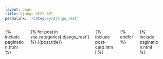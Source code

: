 ```yaml
---
layout: page
title: Django REST API
permalink: '/category/django_rest'
---
```


<div class="columns is-multiline">
    <div class="column is-12">
        {% include pagination.html %}
    </div>
    {% for post in site.categories['django_rest'] %}
    {{post.title}}
    <div class="column is-12">
        {% include post-card.html %}
    </div>
    {% endfor %}
    <div class="column is-12">
            {% include pagination.html %}
    </div>
</div>